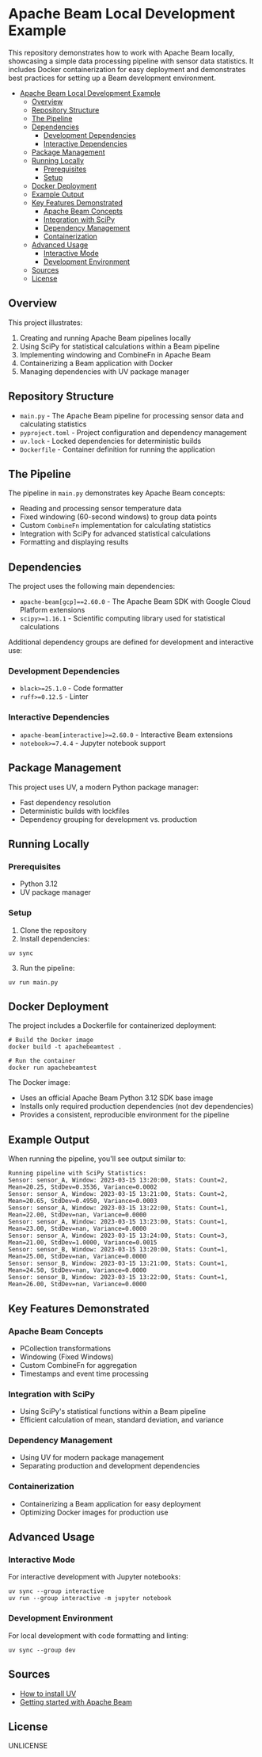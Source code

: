 # Apache Beam Local Development Example

This repository demonstrates how to work with Apache Beam locally, showcasing a simple data processing pipeline with sensor data statistics. It includes Docker containerization for easy deployment and demonstrates best practices for setting up a Beam development environment.

<!-- TOC -->
* [Apache Beam Local Development Example](#apache-beam-local-development-example)
  * [Overview](#overview)
  * [Repository Structure](#repository-structure)
  * [The Pipeline](#the-pipeline)
  * [Dependencies](#dependencies)
    * [Development Dependencies](#development-dependencies)
    * [Interactive Dependencies](#interactive-dependencies)
  * [Package Management](#package-management)
  * [Running Locally](#running-locally)
    * [Prerequisites](#prerequisites)
    * [Setup](#setup)
  * [Docker Deployment](#docker-deployment)
  * [Example Output](#example-output)
  * [Key Features Demonstrated](#key-features-demonstrated)
    * [Apache Beam Concepts](#apache-beam-concepts)
    * [Integration with SciPy](#integration-with-scipy)
    * [Dependency Management](#dependency-management)
    * [Containerization](#containerization)
  * [Advanced Usage](#advanced-usage)
    * [Interactive Mode](#interactive-mode)
    * [Development Environment](#development-environment)
  * [Sources](#sources)
  * [License](#license)
<!-- TOC -->

## Overview

This project illustrates:

1. Creating and running Apache Beam pipelines locally
2. Using SciPy for statistical calculations within a Beam pipeline
3. Implementing windowing and CombineFn in Apache Beam
4. Containerizing a Beam application with Docker
5. Managing dependencies with UV package manager

## Repository Structure

- `main.py` - The Apache Beam pipeline for processing sensor data and calculating statistics
- `pyproject.toml` - Project configuration and dependency management
- `uv.lock` - Locked dependencies for deterministic builds
- `Dockerfile` - Container definition for running the application

## The Pipeline

The pipeline in `main.py` demonstrates key Apache Beam concepts:

- Reading and processing sensor temperature data
- Fixed windowing (60-second windows) to group data points
- Custom `CombineFn` implementation for calculating statistics
- Integration with SciPy for advanced statistical calculations
- Formatting and displaying results

## Dependencies

The project uses the following main dependencies:

- `apache-beam[gcp]==2.60.0` - The Apache Beam SDK with Google Cloud Platform extensions
- `scipy>=1.16.1` - Scientific computing library used for statistical calculations

Additional dependency groups are defined for development and interactive use:

### Development Dependencies
- `black>=25.1.0` - Code formatter
- `ruff>=0.12.5` - Linter

### Interactive Dependencies
- `apache-beam[interactive]>=2.60.0` - Interactive Beam extensions
- `notebook>=7.4.4` - Jupyter notebook support

## Package Management

This project uses UV, a modern Python package manager:

- Fast dependency resolution
- Deterministic builds with lockfiles
- Dependency grouping for development vs. production

## Running Locally

### Prerequisites

- Python 3.12
- UV package manager

### Setup

1. Clone the repository
2. Install dependencies:

```shell script
uv sync
```


3. Run the pipeline:

```shell script
uv run main.py
```


## Docker Deployment

The project includes a Dockerfile for containerized deployment:

```shell script
# Build the Docker image
docker build -t apachebeamtest .

# Run the container
docker run apachebeamtest
```


The Docker image:
- Uses an official Apache Beam Python 3.12 SDK base image
- Installs only required production dependencies (not dev dependencies)
- Provides a consistent, reproducible environment for the pipeline

## Example Output

When running the pipeline, you'll see output similar to:

```
Running pipeline with SciPy Statistics:
Sensor: sensor_A, Window: 2023-03-15 13:20:00, Stats: Count=2, Mean=20.25, StdDev=0.3536, Variance=0.0002
Sensor: sensor_A, Window: 2023-03-15 13:21:00, Stats: Count=2, Mean=20.65, StdDev=0.4950, Variance=0.0003
Sensor: sensor_A, Window: 2023-03-15 13:22:00, Stats: Count=1, Mean=22.00, StdDev=nan, Variance=0.0000
Sensor: sensor_A, Window: 2023-03-15 13:23:00, Stats: Count=1, Mean=23.00, StdDev=nan, Variance=0.0000
Sensor: sensor_A, Window: 2023-03-15 13:24:00, Stats: Count=3, Mean=21.00, StdDev=1.0000, Variance=0.0015
Sensor: sensor_B, Window: 2023-03-15 13:20:00, Stats: Count=1, Mean=25.00, StdDev=nan, Variance=0.0000
Sensor: sensor_B, Window: 2023-03-15 13:21:00, Stats: Count=1, Mean=24.50, StdDev=nan, Variance=0.0000
Sensor: sensor_B, Window: 2023-03-15 13:22:00, Stats: Count=1, Mean=26.00, StdDev=nan, Variance=0.0000
```


## Key Features Demonstrated

### Apache Beam Concepts
- PCollection transformations
- Windowing (Fixed Windows)
- Custom CombineFn for aggregation
- Timestamps and event time processing

### Integration with SciPy
- Using SciPy's statistical functions within a Beam pipeline
- Efficient calculation of mean, standard deviation, and variance

### Dependency Management
- Using UV for modern package management
- Separating production and development dependencies

### Containerization
- Containerizing a Beam application for easy deployment
- Optimizing Docker images for production use

## Advanced Usage

### Interactive Mode

For interactive development with Jupyter notebooks:

```shell script
uv sync --group interactive
uv run --group interactive -m jupyter notebook
```


### Development Environment

For local development with code formatting and linting:

```shell script
uv sync --group dev
```

## Sources
* [How to install UV](https://docs.astral.sh/uv/getting-started/installation/#installing-uv)
* [Getting started with Apache Beam](https://beam.apache.org/get-started/)

## License

UNLICENSE